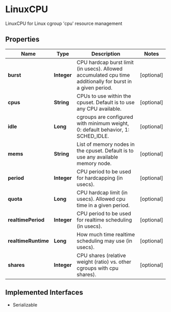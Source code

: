 

# LinuxCPU

LinuxCPU for Linux cgroup 'cpu' resource management

## Properties

| Name | Type | Description | Notes |
|------------ | ------------- | ------------- | -------------|
|**burst** | **Integer** | CPU hardcap burst limit (in usecs). Allowed accumulated cpu time additionally for burst in a given period. |  [optional] |
|**cpus** | **String** | CPUs to use within the cpuset. Default is to use any CPU available. |  [optional] |
|**idle** | **Long** | cgroups are configured with minimum weight, 0: default behavior, 1: SCHED_IDLE. |  [optional] |
|**mems** | **String** | List of memory nodes in the cpuset. Default is to use any available memory node. |  [optional] |
|**period** | **Integer** | CPU period to be used for hardcapping (in usecs). |  [optional] |
|**quota** | **Long** | CPU hardcap limit (in usecs). Allowed cpu time in a given period. |  [optional] |
|**realtimePeriod** | **Integer** | CPU period to be used for realtime scheduling (in usecs). |  [optional] |
|**realtimeRuntime** | **Long** | How much time realtime scheduling may use (in usecs). |  [optional] |
|**shares** | **Integer** | CPU shares (relative weight (ratio) vs. other cgroups with cpu shares). |  [optional] |


## Implemented Interfaces

* Serializable


